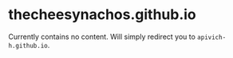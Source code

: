 # thecheesynachos.github.io

Currently contains no content. Will simply redirect you to `apivich-h.github.io`.
